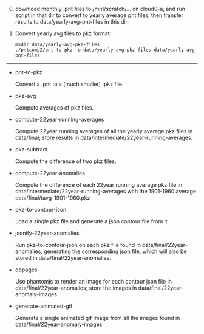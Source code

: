 
0. download monthly .pnt files to /mnt/scratch/... on cloud0-a, and run script in that
   dir to convert to yearly average pnt files, then transfer results to
   data/yearly-avg-pnt-files in this dir.
   
1. Convert yearly avg files to pkz format:
   ```
   mkdir data/yearly-avg-pkz-files
   ./pntcomp2/pnt-to-pkz -o data/yearly-avg-pkz-files data/yearly-avg-pnt-files
   ```


-----------------------------

* pnt-to-pkz

  Convert a .pnt to a (much smaller) .pkz file.

* pkz-avg

  Compute averages of pkz files.
  
* compute-22year-running-averages

  Compute 22year running averages of all the yearly average pkz files in data/final; store results
  in data/intermediate/22year-running-averages.

* pkz-subtract

  Compute the difference of two pkz files.
  
* compute-22year-anomalies

  Compute the difference of each 22year running average pkz file in data/intermediate/22year-running-averages
  with the 1901-1960 average data/final/tavg-1901-1960.pkz 

* pkz-to-contour-json

  Load a single pkz file and generate a json contour file from it.

* jsonify-22year-anomalies

  Run pkz-to-contour-json on each pkz file found in data/final/22year-anomalies, generating
  the corresponding json file, which will also be stored in data/final/22year-anomalies.

* dopages

  Use phantomjs to render an image for each contour json file in data/final/22year-anomalies;
  store the images in data/final/22year-anomaly-images.

* generate-animated-gif

  Generate a single animated gif image from all the images found in data/final/22year-anomaly-images
